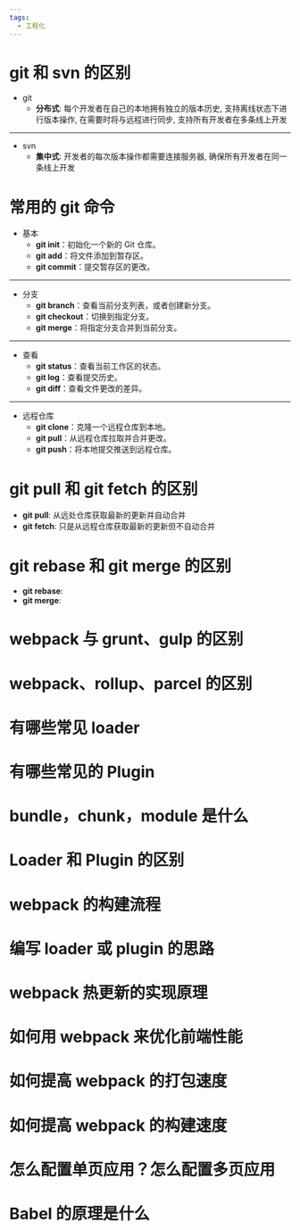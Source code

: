 ```yaml
---
tags:
  - 工程化
---
```

# git 和 svn 的区别

- git
	- **分布式**: 每个开发者在自己的本地拥有独立的版本历史, 支持离线状态下进行版本操作, 在需要时将与远程进行同步, 支持所有开发者在多条线上开发
---
- svn
	- **集中式**: 开发者的每次版本操作都需要连接服务器, 确保所有开发者在同一条线上开发

# 常用的 git 命令

- 基本
	- **git init**：初始化一个新的 Git 仓库。
	- **git add**：将文件添加到暂存区。
	- **git commit**：提交暂存区的更改。
---
- 分支
	- **git branch**：查看当前分支列表，或者创建新分支。
	- **git checkout**：切换到指定分支。
	- **git merge**：将指定分支合并到当前分支。
---
- 查看
	- **git status**：查看当前工作区的状态。
	- **git log**：查看提交历史。
	- **git diff**：查看文件更改的差异。
---
- 远程仓库
	- **git clone**：克隆一个远程仓库到本地。
	- **git pull**：从远程仓库拉取并合并更改。
	- **git push**：将本地提交推送到远程仓库。

# git pull 和 git fetch 的区别

- **git pull**: 从远处仓库获取最新的更新并自动合并
- **git fetch**: 只是从远程仓库获取最新的更新但不自动合并

# git rebase 和 git merge 的区别

- **git rebase**: 
- **git merge**: 

# webpack 与 grunt、gulp 的区别

# webpack、rollup、parcel 的区别

# 有哪些常见 loader

# 有哪些常见的 Plugin

# bundle，chunk，module 是什么

# Loader 和 Plugin 的区别

# webpack 的构建流程

# 编写 loader 或 plugin 的思路

# webpack 热更新的实现原理

# 如何⽤ webpack 来优化前端性能

# 如何提⾼ webpack 的打包速度

# 如何提⾼ webpack 的构建速度

# 怎么配置单⻚应⽤？怎么配置多⻚应⽤

# Babel 的原理是什么





